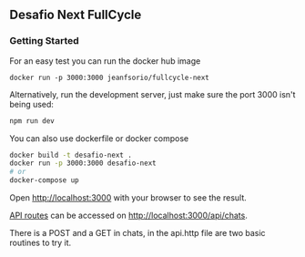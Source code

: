 ## Desafio Next FullCycle

### Getting Started

For an easy test you can run the docker hub image

```
docker run -p 3000:3000 jeanfsorio/fullcycle-next
```

Alternatively, run the development server, just make sure the port 3000 isn't being used:

```bash
npm run dev
```

You can also use dockerfile or docker compose
```bash
docker build -t desafio-next .
docker run -p 3000:3000 desafio-next
# or
docker-compose up
```



Open [http://localhost:3000](http://localhost:3000) with your browser to see the result.

[API routes](https://nextjs.org/docs/api-routes/introduction) can be accessed on [http://localhost:3000/api/chats](http://localhost:3000/api/chats).

There is a POST and a GET in chats, in the api.http file are two basic routines to try it.

